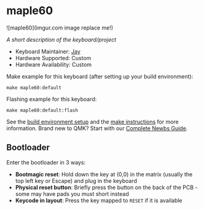 # maple60

![maple60](imgur.com image replace me!)

*A short description of the keyboard/project*

* Keyboard Maintainer: [Jay](https://github.com/Toofty5)
* Hardware Supported: Custom
* Hardware Availability: Custom

Make example for this keyboard (after setting up your build environment):

    make maple60:default

Flashing example for this keyboard:

    make maple60:default:flash

See the [build environment setup](https://docs.qmk.fm/#/getting_started_build_tools) and the [make instructions](https://docs.qmk.fm/#/getting_started_make_guide) for more information. Brand new to QMK? Start with our [Complete Newbs Guide](https://docs.qmk.fm/#/newbs).

## Bootloader

Enter the bootloader in 3 ways:

* **Bootmagic reset**: Hold down the key at (0,0) in the matrix (usually the top left key or Escape) and plug in the keyboard
* **Physical reset button**: Briefly press the button on the back of the PCB - some may have pads you must short instead
* **Keycode in layout**: Press the key mapped to `RESET` if it is available
